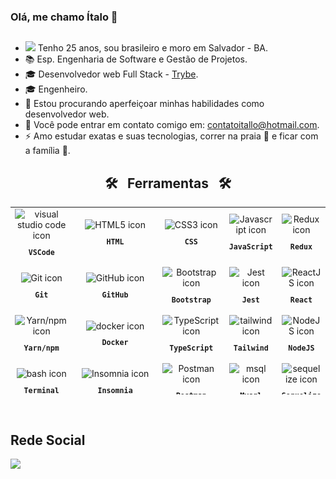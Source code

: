 ### Olá, me chamo Ítalo  👋
##

- <img src="https://img.icons8.com/emoji/20/000000/man-with-beard-light-skin-tone.png"/> Tenho 25 anos, sou brasileiro e moro em Salvador - BA.
- :books: Esp. Engenharia de Software e Gestão de Projetos.
-  :mortar_board: Desenvolvedor web Full Stack - [Trybe](https://www.betrybe.com/).
-  :mortar_board: Engenheiro.
- 👯 Estou procurando aperfeiçoar minhas habilidades como desenvolvedor web.
- :email: Você pode entrar em contato comigo em: contatoitallo@hotmail.com.
- ⚡ Amo estudar exatas e suas tecnologias, correr na praia :ocean: e ficar com a família :raised_hands:.


## 

<h2 align="center">🛠️&ensp; Ferramentas &ensp;🛠️</h2>

<table align="center" height="300px">
  <tr>
    <td align="center">
      <img src="https://skillicons.dev/icons?i=vscode" width="35px" alt="visual studio code icon"/><br>
      <sub>
        <b>
          <pre>VSCode</pre>
        </b>
      </sub>
    </td>
    <td align="center">
      <img src="https://skillicons.dev/icons?i=html" width="35px" alt="HTML5 icon"/><br>
      <sub>
        <b>
          <pre>HTML</pre>
        </b>
      </sub>
    </td>
    <td align="center">
      <img src="https://skillicons.dev/icons?i=css" width="35px" alt="CSS3 icon"/><br>
      <sub>
        <b>
          <pre>&ensp;CSS&ensp;</pre>
        </b>
      </sub>
    </td>
    <td align="center">
      <img src="https://skillicons.dev/icons?i=javascript" width="35px" alt="Javascript icon"/><br>
      <sub>
        <b>
          <pre>JavaScript</pre>
        </b>
      </sub>
    </td>
    <td align="center">
      <img src="https://skillicons.dev/icons?i=redux" width="35px" alt="Redux icon"/><br>
      <sub>
        <b>
          <pre>Redux</pre>
        </b>
      </sub>
    </td>
  </tr>
  <tr>
    <td align="center" width="100px;">
      <img src="https://skillicons.dev/icons?i=git" width="35px" alt="Git icon"/><br>
      <sub>
        <b>
          <pre>&emsp;Git&emsp;</pre>
        </b>
      </sub>
    </td>
    <td align="center" width="100px;">
      <img src="https://skillicons.dev/icons?i=github" width="35px" alt="GitHub icon"/><br>
      <sub>
        <b>
          <pre>&emsp;GitHub&emsp;</pre>
        </b>
      </sub>
    </td>
    <td align="center">
      <img src="https://skillicons.dev/icons?i=bootstrap" width="35px" alt="Bootstrap icon"/><br>
      <sub>
        <b>
          <pre>Bootstrap</pre>
        </b>
      </sub>
    </td>
    <td align="center">
      <img src="https://skillicons.dev/icons?i=jest" width="35px" alt="Jest icon"/><br>
      <sub>
        <b>
          <pre>Jest</pre>
        </b>
      </sub>
    </td>
    <td align="center">
      <img src="https://skillicons.dev/icons?i=react" width="35px" alt="ReactJS icon"/><br>
      <sub>
        <b>
          <pre>React</pre>
        </b>
      </sub>
    </td>
  </tr>
  <tr>
    <td align="center">
      <img src="https://user-images.githubusercontent.com/86276393/177162603-b078ec0b-5097-4067-9e04-f2e260e298a8.png" width="35px" alt="Yarn/npm icon"/><br>
      <sub>
        <b>
          <pre>Yarn/npm</pre>
        </b>
      </sub>
    </td>
    <td align="center">
      <img src="https://skillicons.dev/icons?i=docker" width="35px" alt="docker icon"/><br>
      <sub>
        <b>
          <pre>Docker</pre>
        </b>
      </sub>
    </td>
    <td align="center">
      <img src="https://skillicons.dev/icons?i=typescript" width="35px" alt="TypeScript icon"/><br>
      <sub>
        <b>
          <pre>TypeScript</pre>
        </b>
      </sub>
    </td>
    <td align="center">
      <img src="https://skillicons.dev/icons?i=tailwind" width="35px" alt="tailwind icon"/><br>
      <sub>
        <b>
          <pre>Tailwind</pre>
        </b>
      </sub>
    </td>
    <td align="center">
      <img src="https://skillicons.dev/icons?i=nodejs" width="35px" alt="NodeJS icon"/><br>
      <sub>
        <b>
          <pre>NodeJS</pre>
        </b>
      </sub>
    </td>
  </tr>
  <tr>
    <td align="center">
      <img src="https://skillicons.dev/icons?i=bash" width="35px" alt="bash icon"/><br>
      <sub>
        <b>
          <pre>Terminal</pre>
        </b>
      </sub>
    </td>
    <td align="center">
      <img src="https://user-images.githubusercontent.com/86276393/177148580-f21f8f32-113c-499c-8c4d-f03412137f82.svg" width="35px" alt="Insomnia icon"/><br>
      <sub>
        <b>
          <pre>Insomnia</pre>
        </b>
      </sub>
    </td>
    <td align="center">
      <img src="https://user-images.githubusercontent.com/2676579/34940598-17cc20f0-f9be-11e7-8c6d-f0190d502d64.png" width="35px" alt="Postman icon"/><br>
      <sub>
        <b>
          <pre>Postman</pre>
        </b>
      </sub>
    </td>
    <td align="center">
      <img src="https://skillicons.dev/icons?i=mysql" width="35px" alt="msql icon"/><br>
      <sub>
        <b>
          <pre>Mysql</pre>
        </b>
      </sub>
    </td>
    <td align="center">
      <img src="https://avatars3.githubusercontent.com/u/3591786?s=400&v=4" width="35px" alt="sequelize icon"/><br>
      <sub>
        <b>
          <pre>Sequelize</pre>
        </b>
      </sub>
    </td>
   </tr>
    <tr>
    <td align="center">
      <img src="https://skillicons.dev/icons?i=heroku" width="35px" alt="heroku icon"/><br>
      <sub>
        <b>
          <pre>Heroku</pre>
        </b>
      </sub>
    </td>
      <td align="center">
      <img src="https://skillicons.dev/icons?i=mongodb" width="35px" alt="mongodb icon"/><br>
      <sub>
        <b>
          <pre>MongoDB</pre>
        </b>
      </sub>
    </td>
      <td align="center">
      <img src="https://skillicons.dev/icons?i=python" width="35px" alt="python icon"/><br>
      <sub>
        <b>
          <pre>Python</pre>
        </b>
      </sub>
    </td>
      <td align="center">
      <img src="https://skillicons.dev/icons?i=flask" width="35px" alt="flask icon"/><br>
      <sub>
        <b>
          <pre>Flask</pre>
        </b>
      </sub>
    </td>
      <td align="center">
      <img src="https://skillicons.dev/icons?i=fastapi" width="35px" alt="fastapi icon"/><br>
      <sub>
        <b>
          <pre>FastAPI</pre>
        </b>
      </sub>
    </td>
   </tr>
    <tr>
      <td align="center">
      <img src="https://skillicons.dev/icons?i=linux" width="35px" alt="linux icon"/><br>
      <sub>
        <b>
          <pre>Linux</pre>
        </b>
      </sub>
    </td>
      <td align="center">
      <img src="https://skillicons.dev/icons?i=styledcomponents" width="35px" alt="styledcomponents icon"/><br>
      <sub>
        <b>
          <pre>StyledComponents</pre>
        </b>
      </sub>
    </td>
      <td align="center">
      <img src="https://skillicons.dev/icons?i=stackoverflow" width="35px" alt="stackoverflow icon"/><br>
      <sub>
        <b>
          <pre>StackOverflow</pre>
        </b>
      </sub>
    </td>
      <td align="center">
      <img src="https://skillicons.dev/icons?i=regex" width="35px" alt="regex icon"/><br>
      <sub>
        <b>
          <pre>Regex</pre>
        </b>
      </sub>
    </td>
      <td align="center">
      <img src="https://skillicons.dev/icons?i=py" width="35px" alt="py icon"/><br>
      <sub>
        <b>
          <pre>Py</pre>
        </b>
      </sub>
    </td>
    </tr>
    <tr>
      <td align="center">
      <img src="https://skillicons.dev/icons?i=discord" width="35px" alt="discord icon"/><br>
      <sub>
        <b>
          <pre>Discord</pre>
        </b>
      </sub>
    </td>
      <td align="center">
      <img src="https://skillicons.dev/icons?i=bash" width="35px" alt="bash icon"/><br>
      <sub>
        <b>
          <pre>Bash</pre>
        </b>
      </sub>
    </td>
     <td align="center">
      <img src="https://github.com/sempostma/office365-icons/raw/master/png/256/excel.png" width="35px" alt="excel icon"/><br>
      <sub>
        <b>
          <pre>Excel</pre>
        </b>
      </sub>
    </td>
     <td align="center">
      <img src="https://raw.githubusercontent.com/devicons/devicon/master/icons/express/express-original-wordmark.svg" width="35px" alt="express icon"/><br>
      <sub>
        <b>
          <pre>Express</pre>
        </b>
      </sub>
    </td>
      <td align="center">
      <img src="https://github.com/IvanRafael-Dev/MeuPrimeiroRepositorio/blob/master/Images/mongoose.png" width="35px" alt="mongoose icon"/><br>
      <sub>
        <b>
          <pre>Mongoose</pre>
        </b>
      </sub>
    </td>
   </tr>
    <tr>
     <td align="center">
      <img src="https://github.com/IvanRafael-Dev/MeuPrimeiroRepositorio/blob/master/Images/mocha.svg" width="35px" alt="mocha icon"/><br>
      <sub>
        <b>
          <pre>Mocha</pre>
        </b>
      </sub>
    </td>
      <td align="center">
      <img src="https://github.com/IvanRafael-Dev/MeuPrimeiroRepositorio/blob/master/Images/sinon.png" width="35px" alt="sinon icon"/><br>
      <sub>
        <b>
          <pre>Sinon</pre>
        </b>
      </sub>
    </td>
     <td align="center">
      <img src="https://github.com/IvanRafael-Dev/MeuPrimeiroRepositorio/blob/master/Images/chai.png" width="35px" alt="chai icon"/><br>
      <sub>
        <b>
          <pre>Chai</pre>
        </b>
      </sub>
    </td>
</table> 
  
<br>
  
## Rede Social
[<img src="https://skillicons.dev/icons?i=linkedin"/>](https://www.linkedin.com/in/%C3%ADtalolima9/)
